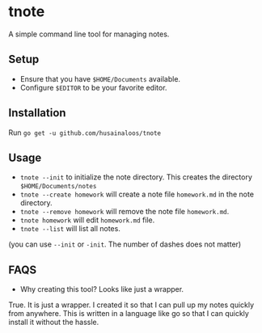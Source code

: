 # tnote

A simple command line tool for managing notes.

## Setup

- Ensure that you have `$HOME/Documents` available.
- Configure `$EDITOR` to be your favorite editor.

## Installation

Run `go get -u github.com/husainaloos/tnote`

## Usage

- `tnote --init` to initialize the note directory. This creates the directory `$HOME/Documents/notes`
- `tnote --create homework` will create a note file `homework.md` in the note directory.
- `tnote --remove homework` will remove the note file `homework.md`.
- `tnote homework` will edit `homework.md` file.
- `tnote --list` will list all notes.

(you can use `--init` or `-init`. The number of dashes does not matter)

## FAQS

- Why creating this tool? Looks like just a wrapper.

True. It is just a wrapper. I created it so that I can pull up my notes quickly from anywhere. This is written in a language like go so that I can quickly install it without the hassle.
